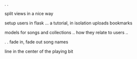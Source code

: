 





.
.

split views in a nice way


setup users in flask ... a tutorial, in isolation
	uploads
	bookmarks

models for songs and collections .. how they relate to users ..


.
.
fade in, fade out
song names




	
line in the center of the playing bit






